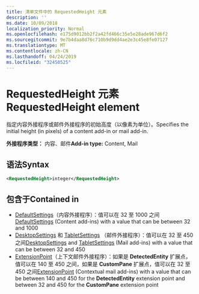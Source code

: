 ```yaml
---
title: 清单文件中的 RequestedHeight 元素
description: ''
ms.date: 10/09/2018
localization_priority: Normal
ms.openlocfilehash: e175d9012bb2f2a42fd466c35e5e28ade967d6f2
ms.sourcegitcommit: 9e7b4daa8d76c710b9d9dd4ae2e3c45e8fe07127
ms.translationtype: MT
ms.contentlocale: zh-CN
ms.lasthandoff: 04/24/2019
ms.locfileid: "32450525"
---
```

# <a name="requestedheight-element"></a><span data-ttu-id="1f463-102">RequestedHeight 元素</span><span class="sxs-lookup"><span data-stu-id="1f463-102">RequestedHeight element</span></span>

<span data-ttu-id="1f463-103">指定内容外接程序或邮件外接程序的初始高度（以像素为单位）。</span><span class="sxs-lookup"><span data-stu-id="1f463-103">Specifies the initial height (in pixels) of a content add-in or mail add-in.</span></span> 

<span data-ttu-id="1f463-104">**外接程序类型：** 内容、邮件</span><span class="sxs-lookup"><span data-stu-id="1f463-104">**Add-in type:** Content, Mail</span></span>

## <a name="syntax"></a><span data-ttu-id="1f463-105">语法</span><span class="sxs-lookup"><span data-stu-id="1f463-105">Syntax</span></span>

```XML
<RequestedHeight>integer</RequestedHeight>
```

## <a name="contained-in"></a><span data-ttu-id="1f463-106">包含于</span><span class="sxs-lookup"><span data-stu-id="1f463-106">Contained in</span></span>

- <span data-ttu-id="1f463-107">[DefaultSettings](defaultsettings.md)（内容外接程序）：值可以在 32 至 1000 之间</span><span class="sxs-lookup"><span data-stu-id="1f463-107">[DefaultSettings](defaultsettings.md) (Content add-ins) with a value that can be between 32 and 1000</span></span>
- <span data-ttu-id="1f463-108">[DesktopSettings](desktopsettings.md) 和 [TabletSettings](tabletsettings.md) （邮件外接程序）：值可以在 32 至 450 之间</span><span class="sxs-lookup"><span data-stu-id="1f463-108">[DesktopSettings](desktopsettings.md) and [TabletSettings](tabletsettings.md) (Mail add-ins) with a value that can be between 32 and 450</span></span>
- <span data-ttu-id="1f463-109">[ExtensionPoint](extensionpoint.md)（上下文邮件外接程序）：如果是 **DetectedEntity** 扩展点，值可以在 140 至 450 之间，如果是 **CustomPane** 扩展点，值可以在 32 至 450 之间</span><span class="sxs-lookup"><span data-stu-id="1f463-109">[ExtensionPoint](extensionpoint.md) (Contextual mail add-ins) with a value that can be between 140 and 450 for the **DetectedEntity** extension point and between 32 and 450 for the **CustomPane** extension point</span></span>
